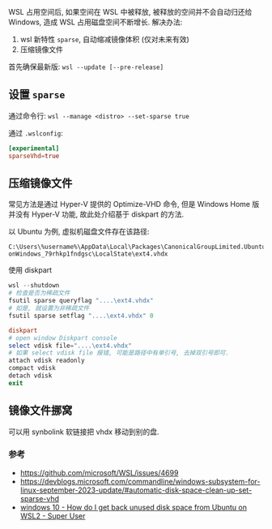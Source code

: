 WSL 占用空间后, 如果空间在 WSL 中被释放, 被释放的空间并不会自动归还给 Windows, 造成 WSL 占用磁盘空间不断增长. 解决办法:
1. wsl 新特性 `sparse`, 自动缩减镜像体积 (仅对未来有效)
2. 压缩镜像文件

首先确保最新版: `wsl --update [--pre-release]`

## 设置 `sparse`

通过命令行: `wsl --manage <distro> --set-sparse true`

通过 `.wslconfig`:

```toml
[experimental]
sparseVhd=true 
```

## 压缩镜像文件

常见方法是通过 Hyper-V 提供的 Optimize-VHD 命令, 但是 Windows Home 版并没有 Hyper-V 功能, 故此处介绍基于 diskpart 的方法.

以 Ubuntu 为例, 虚拟机磁盘文件存在该路径:
```
C:\Users\%username%\AppData\Local\Packages\CanonicalGroupLimited.Ubuntu20.04
onWindows_79rhkp1fndgsc\LocalState\ext4.vhdx
```

使用 diskpart

```powershell
wsl --shutdown
# 检查是否为稀疏文件
fsutil sparse queryflag "....\ext4.vhdx"
# 如是, 就设置为非稀疏文件
fsutil sparse setflag "....\ext4.vhdx" 0

diskpart
# open window Diskpart console
select vdisk file="....\ext4.vhdx"
# 如果 select vdisk file 报错, 可能是路径中有单引号, 去掉双引号即可.
attach vdisk readonly
compact vdisk
detach vdisk
exit
```

## 镜像文件挪窝

可以用 synbolink 软链接把 vhdx 移动到别的盘.

### 参考

- https://github.com/microsoft/WSL/issues/4699
- https://devblogs.microsoft.com/commandline/windows-subsystem-for-linux-september-2023-update/#automatic-disk-space-clean-up-set-sparse-vhd
- [windows 10 - How do I get back unused disk space from Ubuntu on WSL2 - Super User](https://superuser.com/questions/1606213/how-do-i-get-back-unused-disk-space-from-ubuntu-on-wsl2)